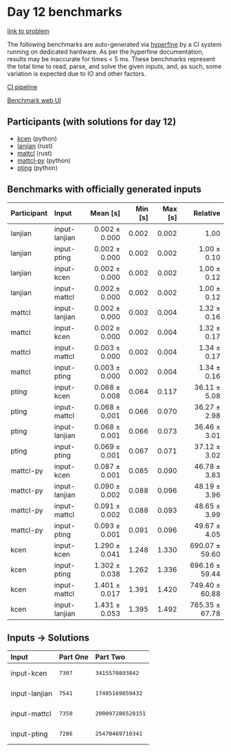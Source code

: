 # Day 12 benchmarks

[link to problem](https://adventofcode.com/2023/day/12)

The following benchmarks are auto-generated via
[hyperfine](https://github.com/sharkdp/hyperfine) by a CI system running on
dedicated hardware. As per the hyperfine documentation, results may be
inaccurate for times < 5 ms. These benchmarks represent the total time to read,
parse, and solve the given inputs, and, as such, some variation is expected due
to IO and other factors.

[CI pipeline](http://ci.papercode.net:8080/teams/main/pipelines/aoc2023)

[Benchmark web UI](https://aoc.ancalagon.black)


## Participants (with solutions for day 12)

- [kcen](https://github.com/kcen/aoc2023) (python)
- [lanjian](https://github.com/lanjian/aoc-2023) (rust)
- [mattcl](https://github.com/mattcl/aoc2023) (rust)
- [mattcl-py](https://github.com/mattcl/aoc2023-py) (python)
- [pting](https://github.com/pting/aoc2023) (python)


## Benchmarks with officially generated inputs

| Participant | Input | Mean [s] | Min [s] | Max [s] | Relative |
|:---|:---|---:|---:|---:|---:|
| lanjian | input-lanjian | 0.002 ± 0.000 | 0.002 | 0.002 | 1.00 |
| lanjian | input-pting | 0.002 ± 0.000 | 0.002 | 0.002 | 1.00 ± 0.10 |
| lanjian | input-kcen | 0.002 ± 0.000 | 0.002 | 0.002 | 1.00 ± 0.12 |
| lanjian | input-mattcl | 0.002 ± 0.000 | 0.002 | 0.002 | 1.00 ± 0.12 |
| mattcl | input-lanjian | 0.002 ± 0.000 | 0.002 | 0.004 | 1.32 ± 0.16 |
| mattcl | input-kcen | 0.002 ± 0.000 | 0.002 | 0.004 | 1.32 ± 0.17 |
| mattcl | input-mattcl | 0.003 ± 0.000 | 0.002 | 0.004 | 1.34 ± 0.17 |
| mattcl | input-pting | 0.003 ± 0.000 | 0.002 | 0.004 | 1.34 ± 0.16 |
| pting | input-kcen | 0.068 ± 0.008 | 0.064 | 0.117 | 36.11 ± 5.08 |
| pting | input-mattcl | 0.068 ± 0.001 | 0.066 | 0.070 | 36.27 ± 2.98 |
| pting | input-lanjian | 0.068 ± 0.001 | 0.066 | 0.073 | 36.46 ± 3.01 |
| pting | input-pting | 0.069 ± 0.001 | 0.067 | 0.071 | 37.12 ± 3.02 |
| mattcl-py | input-kcen | 0.087 ± 0.001 | 0.085 | 0.090 | 46.78 ± 3.83 |
| mattcl-py | input-lanjian | 0.090 ± 0.002 | 0.088 | 0.096 | 48.19 ± 3.96 |
| mattcl-py | input-mattcl | 0.091 ± 0.002 | 0.088 | 0.093 | 48.65 ± 3.99 |
| mattcl-py | input-pting | 0.093 ± 0.001 | 0.091 | 0.096 | 49.67 ± 4.05 |
| kcen | input-kcen | 1.290 ± 0.041 | 1.248 | 1.330 | 690.07 ± 59.60 |
| kcen | input-pting | 1.302 ± 0.038 | 1.262 | 1.336 | 696.16 ± 59.44 |
| kcen | input-mattcl | 1.401 ± 0.017 | 1.391 | 1.420 | 749.40 ± 60.88 |
| kcen | input-lanjian | 1.431 ± 0.053 | 1.395 | 1.492 | 765.35 ± 67.78 |


## Inputs -> Solutions

| Input | Part One | Part Two |
|:---|:---|:---|
|input-kcen|<pre>7307</pre>|<pre>3415570893842</pre>|
|input-lanjian|<pre>7541</pre>|<pre>17485169859432</pre>|
|input-mattcl|<pre>7350</pre>|<pre>200097286528151</pre>|
|input-pting|<pre>7286</pre>|<pre>25470469710341</pre>|